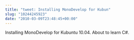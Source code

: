 ```yaml
---
title: "tweet: Installing MonoDevelop for Kubun"
slug: "10244245923"
date: "2010-03-09T23:48:45+00:00"
---
```

Installing MonoDevelop for Kubuntu 10.04. About to learn C#.
